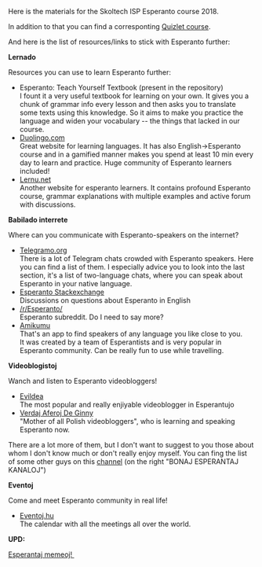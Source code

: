 Here is the materials for the Skoltech ISP Esperanto course 2018.

In addition to that you can find a corresponting [Quizlet course](https://quizlet.com/class/6240125/).

And here is the list of resources/links to stick with Esperanto further:

<p><strong>Lernado</strong></p>
<p>Resources you can use to learn Esperanto further:</p>
<ul>
<li>Esperanto: Teach Yourself Textbook (present in the repository)<br />I fount it a very useful textbook for learning on your own. It gives you a chunk of grammar info every lesson and then asks you to translate some texts using this knowledge. So it aims to make you practice the language and widen your vocabulary -- the things that lacked in our course.</li>
<li><a href="http://duolingo.com">Duolingo.com</a><br />Great website for learning languages. It has also English-&gt;Esperanto course and in a gamified manner makes you spend at least 10 min every day to learn and practice. Huge community of Esperanto learners included!</li>
<li><a href="https://lernu.net">Lernu.net</a>&nbsp;<br />Another website for esperanto learners. It contains profound Esperanto course, grammar explanations with multiple examples and active forum with discussions.</li>
</ul>
<p><strong>Babilado interrete</strong></p>
<p>Where can you communicate with Esperanto-speakers on the internet?</p>
<ul>
<li><a href="https://telegramo.org">Telegramo.org</a><br />There is a lot of Telegram chats crowded with Esperanto speakers. Here you can find a list of them. I especially advice you to look into the last section, it's a list of two-language chats, where you can speak about Esperanto in your native language.</li>
<li><a href="https://esperanto.stackexchange.com/">Esperanto Stackexchange</a><br />Discussions on questions about Esperanto in English</li>
<li><a href="https://www.reddit.com/r/Esperanto/">/r/Esperanto/</a>&nbsp;<br />Esperanto subreddit. Do I need to say more?</li>
<li><a href="https://amikumu.com">Amikumu</a>&nbsp;<br />That's an app to find speakers of any language you like close to you. It&nbsp;was created by a team of Esperantists and is very popular in Esperanto community.&nbsp;Can be really fun to use while travelling.</li>
</ul>
<p><strong>Videoblogistoj&nbsp;</strong></p>
<p>Wanch and listen to Esperanto videobloggers!</p>
<ul>
<li><a href="https://www.youtube.com/user/Evildela">Evildea</a>&nbsp;<br />The most popular and really enjiyable videoblogger in Esperantujo</li>
<li><a href="https://www.youtube.com/channel/UCZLuNvGx99zmlEQL0oR_uvg">Verdaj Aferoj De Ginny</a><br />"Mother of all Polish videobloggers", who is learning and speaking Esperanto now.</li>
</ul>
<p>There are a lot more of them, but I don't want to suggest to you those about whom I don't know much or don't really enjoy myself. You can fing the list of some other guys on this <a href="https://www.youtube.com/channel/UCgYTmlAedgFze6SGGGvXG2A">channel</a>&nbsp;(on the right "BONAJ ESPERANTAJ KANALOJ")</p>
<p><strong>Eventoj</strong></p>
<p>Come and meet Esperanto community in real life!</p>
<ul>
<li><a href="http://eventoj.hu/2018.htm">Eventoj.hu</a>&nbsp;<br />The calendar with all the meetings all over the world.</li>
</ul>
<p><strong>UPD:</strong></p>
<p><a href="https://t.me/esperantajmemeoj">Esperantaj memeoj!&nbsp;</a></p>